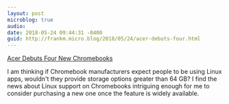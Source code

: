 ```yaml
---
layout: post
microblog: true
audio: 
date: 2018-05-24 09:44:31 -0400
guid: http://frankm.micro.blog/2018/05/24/acer-debuts-four.html
---
```

[Acer Debuts Four New Chromebooks](https://chromeunboxed.com/news/acer-launches-four-chromebooks-kaby-lake-spin)

I am thinking if Chromebook manufacturers expect people to be using Linux apps, wouldn't they provide storage options greater than 64 GB? I find the news about Linux support on Chromebooks intriguing enough for me to consider purchasing a new one once the feature is widely available.

